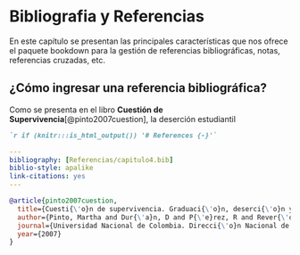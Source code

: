 # Bibliografia y Referencias

En este capítulo se presentan las principales características que nos ofrece el paquete bookdown para la gestión de referencias bibliográficas, notas, referencias cruzadas, etc.

## ¿Cómo ingresar una referencia bibliográfica?

Como se presenta en el libro **Cuestión de Supervivencia**[@pinto2007cuestion], la deserción estudiantil 

```markdown
`r if (knitr:::is_html_output()) '# References {-}'`
```

```yaml
---
bibliography: [Referencias/capitulo4.bib]
biblio-style: apalike
link-citations: yes
---
```


```bibtex
@article{pinto2007cuestion,
  title={Cuesti{\'o}n de supervivencia. Graduaci{\'o}n, deserci{\'o}n y rezago en la Universidad Nacional de Colombia},
  author={Pinto, Martha and Dur{\'a}n, D and P{\'e}rez, R and Rever{\'o}n, C and Rodr{\'\i}guez, A},
  journal={Universidad Nacional de Colombia. Direcci{\'o}n Nacional de Bienestar Universitario, Bogot{\'a}},
  year={2007}
}
```




